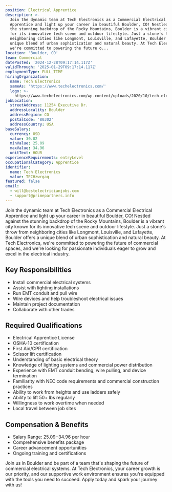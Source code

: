 ```yaml
---
position: Electrical Apprentice
description: >-
  Join the dynamic team at Tech Electronics as a Commercial Electrical
  Apprentice and light up your career in beautiful Boulder, CO! Nestled against
  the stunning backdrop of the Rocky Mountains, Boulder is a vibrant city known
  for its innovative tech scene and outdoor lifestyle. Just a stone's throw from
  neighboring cities like Longmont, Louisville, and Lafayette, Boulder offers a
  unique blend of urban sophistication and natural beauty. At Tech Electronics,
  we're committed to powering the future o...
location: 'Boulder, CO'
team: Commercial
datePosted: '2024-12-28T09:17:14.117Z'
validThrough: '2025-01-29T09:17:14.117Z'
employmentType: FULL_TIME
hiringOrganization:
  name: Tech Electronics
  sameAs: 'https://www.techelectronics.com/'
  logo: >-
    https://www.techelectronics.com/wp-content/uploads/2020/10/tech-electronics-logo.png
jobLocation:
  streetAddress: 11254 Executive Dr.
  addressLocality: Boulder
  addressRegion: CO
  postalCode: '80302'
  addressCountry: USA
baseSalary:
  currency: USD
  value: 30.02
  minValue: 25.09
  maxValue: 34.96
  unitText: HOUR
experienceRequirements: entryLevel
occupationalCategory: Apprentice
identifier:
  name: Tech Electronics
  value: TECHzwrgaq
featured: false
email:
  - will@bestelectricianjobs.com
  - support@primepartners.info
---
```




Join the dynamic team at Tech Electronics as a Commercial Electrical Apprentice and light up your career in beautiful Boulder, CO! Nestled against the stunning backdrop of the Rocky Mountains, Boulder is a vibrant city known for its innovative tech scene and outdoor lifestyle. Just a stone's throw from neighboring cities like Longmont, Louisville, and Lafayette, Boulder offers a unique blend of urban sophistication and natural beauty. At Tech Electronics, we're committed to powering the future of commercial spaces, and we're looking for passionate individuals eager to grow and excel in the electrical industry.

## Key Responsibilities
- Install commercial electrical systems
- Assist with lighting installations
- Run EMT conduit and pull wire
- Wire devices and help troubleshoot electrical issues
- Maintain project documentation
- Collaborate with other trades

## Required Qualifications
- Electrical Apprentice License
- OSHA-10 certification
- First Aid/CPR certification
- Scissor lift certification
- Understanding of basic electrical theory
- Knowledge of lighting systems and commercial power distribution
- Experience with EMT conduit bending, wire pulling, and device termination
- Familiarity with NEC code requirements and commercial construction practices
- Ability to work from heights and use ladders safely
- Ability to lift 50+ lbs regularly
- Willingness to work overtime when needed
- Local travel between job sites

## Compensation & Benefits
- Salary Range: $25.09-$34.96 per hour
- Comprehensive benefits package
- Career advancement opportunities
- Ongoing training and certifications

Join us in Boulder and be part of a team that's shaping the future of commercial electrical systems. At Tech Electronics, your career growth is our priority, and our supportive work environment ensures you're equipped with the tools you need to succeed. Apply today and spark your journey with us!
